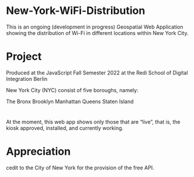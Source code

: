 # New-York-WiFi-Distribution

This is an ongoing (development in progress) Geospatial Web Application showing the distribution of Wi-Fi in different locations within New York City.

# Project
Produced at the JavaScript Fall Semester 2022 at the Redi School of Digital Integration Berlin

New York City (NYC) consist of five boroughs, namely:

The Bronx
Brooklyn
Manhattan
Queens
Staten Island

#
At the moment, this web app shows only those that are “live”, that is, the kiosk approved, installed, and currently working.

# Appreciation

cedit to the City of New York for the provision of the free API. 
